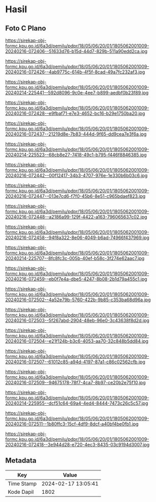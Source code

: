 # Hasil

## Foto C Plano

https://sirekap-obj-formc.kpu.go.id/6a3d/pemilu/pdpr/18/05/06/20/01/1805062001009-20240216-072406--51633d76-b15d-44d7-829b-511a90edd2ca.jpg

https://sirekap-obj-formc.kpu.go.id/6a3d/pemilu/pdpr/18/05/06/20/01/1805062001009-20240216-072426--4ab9775c-614b-4f5f-8cad-49a7fc232af3.jpg

https://sirekap-obj-formc.kpu.go.id/6a3d/pemilu/pdpr/18/05/06/20/01/1805062001009-20240214-225441--592d8096-9c0e-4ee7-b899-aedbf0b23f89.jpg

https://sirekap-obj-formc.kpu.go.id/6a3d/pemilu/pdpr/18/05/06/20/01/1805062001009-20240216-072428--e9fbaf71-e7e3-4652-bc16-b29e1750ba20.jpg

https://sirekap-obj-formc.kpu.go.id/6a3d/pemilu/pdpr/18/05/06/20/01/1805062001009-20240216-072437--21219d8e-7b83-444d-9f65-dd9cea7e3f6a.jpg

https://sirekap-obj-formc.kpu.go.id/6a3d/pemilu/pdpr/18/05/06/20/01/1805062001009-20240214-225523--68cb8e27-7418-49c1-b795-f446f8846385.jpg

https://sirekap-obj-formc.kpu.go.id/6a3d/pemilu/pdpr/18/05/06/20/01/1805062001009-20240216-072442--00f12417-34b3-4707-976e-1e330b6b03c6.jpg

https://sirekap-obj-formc.kpu.go.id/6a3d/pemilu/pdpr/18/05/06/20/01/1805062001009-20240216-072447--013e7cd6-f7f0-45b6-8e51-c965bdaef823.jpg

https://sirekap-obj-formc.kpu.go.id/6a3d/pemilu/pdpr/18/05/06/20/01/1805062001009-20240216-072448--a2186a99-129f-4422-a163-796065637c02.jpg

https://sirekap-obj-formc.kpu.go.id/6a3d/pemilu/pdpr/18/05/06/20/01/1805062001009-20240216-072458--94f8a322-8e06-4049-b6ad-74966f437969.jpg

https://sirekap-obj-formc.kpu.go.id/6a3d/pemilu/pdpr/18/05/06/20/01/1805062001009-20240214-225707--8fc8fc3c-005b-40ef-b58c-3f274e62aac7.jpg

https://sirekap-obj-formc.kpu.go.id/6a3d/pemilu/pdpr/18/05/06/20/01/1805062001009-20240216-072459--eb0f7e4a-dbe5-4247-8b08-2b1d79a455c1.jpg

https://sirekap-obj-formc.kpu.go.id/6a3d/pemilu/pdpr/18/05/06/20/01/1805062001009-20240216-072502--4a52e79b-5760-422b-9b85-c353ba68d96a.jpg

https://sirekap-obj-formc.kpu.go.id/6a3d/pemilu/pdpr/18/05/06/20/01/1805062001009-20240216-072503--5f267abd-2904-48eb-96e0-3c43638f8d2d.jpg

https://sirekap-obj-formc.kpu.go.id/6a3d/pemilu/pdpr/18/05/06/20/01/1805062001009-20240216-072504--e21f124b-b3c6-4053-aa70-32c848b5dd84.jpg

https://sirekap-obj-formc.kpu.go.id/6a3d/pemilu/pdpr/18/05/06/20/01/1805062001009-20240216-072507--61012c85-a94d-4197-87a1-c86c02562cfb.jpg

https://sirekap-obj-formc.kpu.go.id/6a3d/pemilu/pdpr/18/05/06/20/01/1805062001009-20240216-072509--94675178-78f7-4ca7-8b97-ce20b2e75f10.jpg

https://sirekap-obj-formc.kpu.go.id/6a3d/pemilu/pdpr/18/05/06/20/01/1805062001009-20240214-225955--dcf51c64-69a4-4ed4-8444-7473c26c5c57.jpg

https://sirekap-obj-formc.kpu.go.id/6a3d/pemilu/pdpr/18/05/06/20/01/1805062001009-20240216-072511--1b80ffc3-15cf-4df9-8dcf-a40bf4be0fb1.jpg

https://sirekap-obj-formc.kpu.go.id/6a3d/pemilu/pdpr/18/05/06/20/01/1805062001009-20240216-072418--3e944d28-e720-4ec3-8435-03c9194d3007.jpg


## Metadata

| Key        | Value               |
| ---------- | ------------------- |
| Time Stamp | 2024-02-17 13:05:41 |
| Kode Dapil | 1802                |




